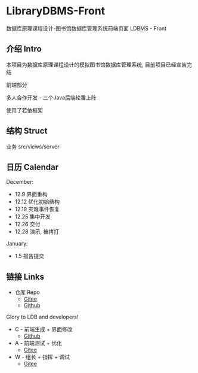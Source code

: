# LibraryDBMS-Front

数据库原理课程设计-图书馆数据库管理系统前端页面 LDBMS - Front

## 介绍 Intro

本项目为数据库原理课程设计的模拟图书馆数据库管理系统, 目前项目已经宣告完结

前端部分

多人合作开发 - 三个Java后端轮番上阵

使用了若依框架

## 结构 Struct

业务 src/views/server

## 日历 Calendar

December:

* 12.9 界面重构
* 12.12 优化初始结构
* 12.19 灾难事件恢复
* 12.25 集中开发
* 12.26 交付
* 12.28 演示, 被拷打

January:

* 1.5 报告提交

## 链接 Links

- 仓库 Repo
    - [Gitee](https://gitee.com/SpadeKTLSG/library-dbms-front)
    - [Github](https://github.com/SpadeKTLSG/LibraryDBMS-Front)

Glory to LDB and developers!

- C - 前端生成 + 界面修改
    - [Github](https://github.com/SpadeKTLSG)
- A - 前端测试 + 优化
    - [Gitee](https://gitee.com/d3athm)
- W - 组长 + 指挥 + 调试
    - [Gitee](https://gitee.com/wfedsfsdewfegegwdasdaswqeq)
